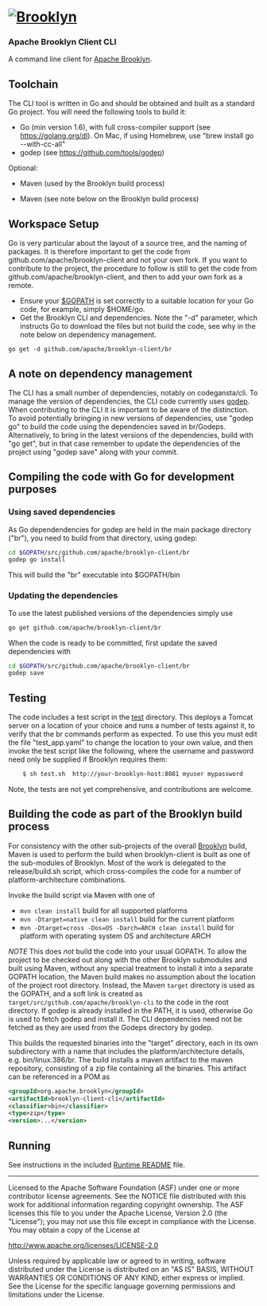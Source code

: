 
# [![**Brooklyn**](https://brooklyn.apache.org/style/img/apache-brooklyn-logo-244px-wide.png)](http://brooklyn.apache.org/)

### Apache Brooklyn Client CLI

A command line client for [Apache Brooklyn](https://brooklyn.apache.org).

## Toolchain

The CLI tool is written in Go and should be obtained and built as a standard Go project. 
You will need the following tools to build it:

- Go (min version 1.6), with full cross-compiler support (see https://golang.org/dl).
  On Mac, if using Homebrew, use "brew install go --with-cc-all"
- godep (see https://github.com/tools/godep)

Optional:
- Maven (used by the Brooklyn build process)

- Maven (see note below on the Brooklyn build process)


## Workspace Setup

Go is very particular about the layout of a source tree, and the naming of packages.  It is therefore important to 
get the code from github.com/apache/brooklyn-client and not your own fork. If you want to contribute to the 
project, the procedure to follow is still to get the code from github.com/apache/brooklyn-client, and then to add your
own fork as a remote. 

- Ensure your [$GOPATH](http://golang.org/cmd/go/#hdr-GOPATH_environment_variable) is set correctly 
  to a suitable location for your Go code, for example, simply $HOME/go.
- Get the Brooklyn CLI and dependencies. Note the "-d" parameter, which instructs Go to download the files but not
  build the code, see why in the note below on dependency management.

`go get -d github.com/apache/brooklyn-client/br`  

    
## A note on dependency management

The CLI has a small number of dependencies, notably on codegansta/cli.  To manage the version of dependencies, the CLI
code currently uses [godep](https://github.com/tools/godep).  
When contributing to the CLI it is important to be aware of the distinction.  To avoid potentially bringing in new 
versions of dependencies, use "godep go" to build the code using the dependencies saved in br/Godeps. 
Alternatively, to bring in the latest versions of the dependencies, build with "go get", but in
that case remember to update the dependencies of the project using "godep save" along with your commit.

## Compiling the code with Go for development purposes


### Using saved dependencies
As Go dependendencies for godep are held in the main package directory ("br"), you need to build from that directory,
using godep:

```bash
cd $GOPATH/src/github.com/apache/brooklyn-client/br
godep go install 
```
This will build the "br" executable into $GOPATH/bin

### Updating the dependencies

To use the latest published versions of the dependencies simply use 
```bash
go get github.com/apache/brooklyn-client/br
```

When the code is ready to be committed, first update the saved dependencies with
```bash
cd $GOPATH/src/github.com/apache/brooklyn-client/br
godep save
```

## Testing 

The code includes a test script in the [test](test) directory. This deploys a Tomcat server on a location of your choice
and runs a number of tests against it, to verify that the br commands perform as expected.  To use this you must edit
the file "test_app.yaml" to change the location to your own value, and then invoke the test script like the following,
where the username and password need only be supplied if Brooklyn requires them:

```bash
    $ sh test.sh  http://your-brooklyn-host:8081 myuser mypassword
```

Note, the tests are not yet comprehensive, and contributions are welcome.

## Building the code as part of the Brooklyn build process

For consistency with the other sub-projects of the overall [Brooklyn](https://github.com/apache/brooklyn) build, Maven
is used to perform the build when brooklyn-client is built as one of the sub-modules of Brooklyn.  Most of the work is
delegated to the release/build.sh script, which cross-compiles the code for a number of platform-architecture combinations.

Invoke the build script via Maven with one of 

  - ```mvn clean install```                                     build for all supported platforms
  - ```mvn -Dtarget=native clean install```                     build for the current platform
  - ```mvn -Dtarget=cross -Dos=OS -Darch=ARCH clean install```  build for platform with operating system OS and architecture ARCH

*NOTE* This does *not* build the code into your usual GOPATH. To allow the project to be checked out along with the 
other Brooklyn submodules and built using Maven, without any special treatment to install it into a separate GOPATH
location, the Maven build makes no assumption about the location of the project root directory. Instead, the Maven
`target` directory is used as the GOPATH, and a soft link is created as `target/src/github.com/apache/brooklyn-cli` to 
the code in the root directory. If godep is already installed in the PATH, it is used, otherwise Go is used to fetch
godep and install it.  The CLI dependencies need not be fetched as they are used from the Godeps directory by godep. 

This builds the requested binaries into the "target" directory, each in its own subdirectory with a name that includes 
the platform/architecture details, e.g. bin/linux.386/br.  The build installs a maven artifact to the maven repository,
consisting of a zip file containing all the binaries.  This artifact can be referenced in a POM as

```xml
<groupId>org.apache.brooklyn</groupId>
<artifactId>brooklyn-client-cli</artifactId>
<classifier>bin</classifier>
<type>zip</type>
<version>...</version>
```


## Running

See instructions in the included [Runtime README](README) file.

----
Licensed to the Apache Software Foundation (ASF) under one 
or more contributor license agreements.  See the NOTICE file
distributed with this work for additional information
regarding copyright ownership.  The ASF licenses this file
to you under the Apache License, Version 2.0 (the
"License"); you may not use this file except in compliance
with the License.  You may obtain a copy of the License at

 http://www.apache.org/licenses/LICENSE-2.0

Unless required by applicable law or agreed to in writing,
software distributed under the License is distributed on an
"AS IS" BASIS, WITHOUT WARRANTIES OR CONDITIONS OF ANY 
KIND, either express or implied.  See the License for the 
specific language governing permissions and limitations
under the License.
